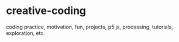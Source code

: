 # creative-coding
coding practice, motivation, fun, projects, p5.js, processing, tutorials, exploration, etc.
